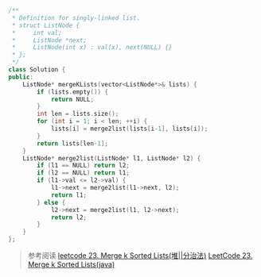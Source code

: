 ```c++
/**
 * Definition for singly-linked list.
 * struct ListNode {
 *     int val;
 *     ListNode *next;
 *     ListNode(int x) : val(x), next(NULL) {}
 * };
 */
class Solution {
public:
    ListNode* mergeKLists(vector<ListNode*>& lists) {
        if (lists.empty()) {
            return NULL;
        }
        int len = lists.size();
        for (int i = 1; i < len; ++i) {
            lists[i] = merge2list(lists[i-1], lists[i]);
        }
        return lists[len-1];
    }
    ListNode* merge2list(ListNode* l1, ListNode* l2) {
        if (l1 == NULL) return l2;
        if (l2 == NULL) return l1;
        if (l1->val <= l2->val) {
            l1->next = merge2list(l1->next, l2);
            return l1;
        } else {
            l2->next = merge2list(l1, l2->next);
            return l2;
        }
    }
};
```
>参考阅读
[leetcode 23. Merge k Sorted Lists(堆||分治法)](https://www.cnblogs.com/zywscq/p/5403051.html)
[LeetCode 23. Merge k Sorted Lists(java)](https://blog.csdn.net/katrina95/article/details/79112038)